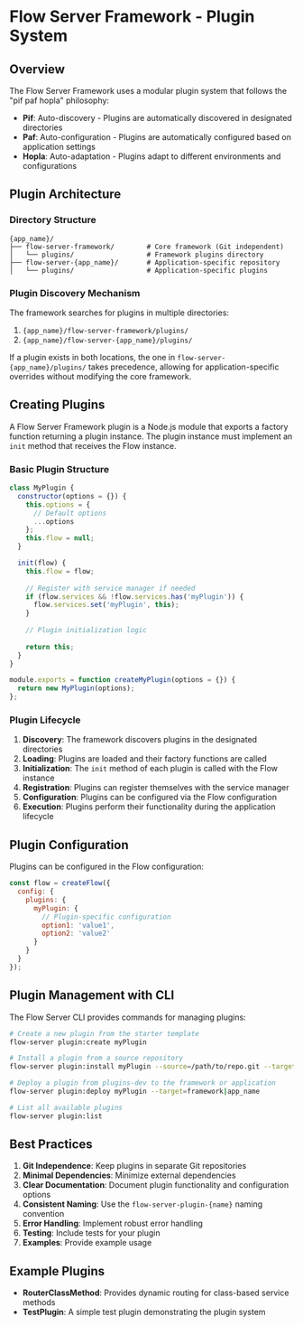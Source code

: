 # Flow Server Framework - Plugin System

## Overview

The Flow Server Framework uses a modular plugin system that follows the "pif paf hopla" philosophy:

- **Pif**: Auto-discovery - Plugins are automatically discovered in designated directories
- **Paf**: Auto-configuration - Plugins are automatically configured based on application settings
- **Hopla**: Auto-adaptation - Plugins adapt to different environments and configurations

## Plugin Architecture

### Directory Structure

```
{app_name}/
├── flow-server-framework/        # Core framework (Git independent)
│   └── plugins/                  # Framework plugins directory
├── flow-server-{app_name}/       # Application-specific repository
│   └── plugins/                  # Application-specific plugins
```

### Plugin Discovery Mechanism

The framework searches for plugins in multiple directories:

1. `{app_name}/flow-server-framework/plugins/`
2. `{app_name}/flow-server-{app_name}/plugins/`

If a plugin exists in both locations, the one in `flow-server-{app_name}/plugins/` takes precedence, allowing for application-specific overrides without modifying the core framework.

## Creating Plugins

A Flow Server Framework plugin is a Node.js module that exports a factory function returning a plugin instance. The plugin instance must implement an `init` method that receives the Flow instance.

### Basic Plugin Structure

```javascript
class MyPlugin {
  constructor(options = {}) {
    this.options = {
      // Default options
      ...options
    };
    this.flow = null;
  }

  init(flow) {
    this.flow = flow;
    
    // Register with service manager if needed
    if (flow.services && !flow.services.has('myPlugin')) {
      flow.services.set('myPlugin', this);
    }
    
    // Plugin initialization logic
    
    return this;
  }
}

module.exports = function createMyPlugin(options = {}) {
  return new MyPlugin(options);
};
```

### Plugin Lifecycle

1. **Discovery**: The framework discovers plugins in the designated directories
2. **Loading**: Plugins are loaded and their factory functions are called
3. **Initialization**: The `init` method of each plugin is called with the Flow instance
4. **Registration**: Plugins can register themselves with the service manager
5. **Configuration**: Plugins can be configured via the Flow configuration
6. **Execution**: Plugins perform their functionality during the application lifecycle

## Plugin Configuration

Plugins can be configured in the Flow configuration:

```javascript
const flow = createFlow({
  config: {
    plugins: {
      myPlugin: {
        // Plugin-specific configuration
        option1: 'value1',
        option2: 'value2'
      }
    }
  }
});
```

## Plugin Management with CLI

The Flow Server CLI provides commands for managing plugins:

```bash
# Create a new plugin from the starter template
flow-server plugin:create myPlugin

# Install a plugin from a source repository
flow-server plugin:install myPlugin --source=/path/to/repo.git --target=framework

# Deploy a plugin from plugins-dev to the framework or application
flow-server plugin:deploy myPlugin --target=framework|app_name

# List all available plugins
flow-server plugin:list
```

## Best Practices

1. **Git Independence**: Keep plugins in separate Git repositories
2. **Minimal Dependencies**: Minimize external dependencies
3. **Clear Documentation**: Document plugin functionality and configuration options
4. **Consistent Naming**: Use the `flow-server-plugin-{name}` naming convention
5. **Error Handling**: Implement robust error handling
6. **Testing**: Include tests for your plugin
7. **Examples**: Provide example usage

## Example Plugins

- **RouterClassMethod**: Provides dynamic routing for class-based service methods
- **TestPlugin**: A simple test plugin demonstrating the plugin system
